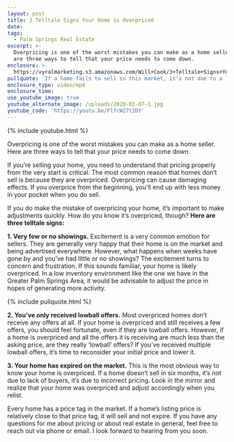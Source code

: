 ```yaml
---
layout: post
title: 3 Telltale Signs Your Home is Overpriced
date:
tags:
  - Palm Springs Real Estate
excerpt: >-
  Overpricing is one of the worst mistakes you can make as a home seller. Here
  are three ways to tell that your price needs to come down.
enclosure: >-
  https://vyralmarketing.s3.amazonaws.com/Will+Cook/3+Telltale+Signs+Your+Home+is+Overpriced.mp4
pullquote: 'If a home fails to sell in this market, it’s not due to a lack of buyers.'
enclosure_type: video/mp4
enclosure_time:
use_youtube_image: true
youtube_alternate_image: /uploads/2020-02-07-1.jpg
youtube_code: 'https://youtu.be/FlfcW27t2DY'
---
```


{% include youtube.html %}

Overpricing is one of the worst mistakes you can make as a home seller. Here are three ways to tell that your price needs to come down.

If you’re selling your home, you need to understand that pricing properly from the very start is critical. The most common reason that homes don’t sell is because they are overpriced. Overpricing can cause damaging effects. If you overprice from the beginning, you'll end up with less money in your pocket when you do sell.&nbsp;

If you do make the mistake of overpricing your home, it’s important to make adjustments quickly. How do you know it’s overpriced, though? **Here are three telltale signs:**

**1\. Very few or no showings.** Excitement is a very common emotion for sellers. They are generally very happy that their home is on the market and being advertised everywhere. However, what happens when weeks have gone by and you’ve had little or no showings? The excitement turns to concern and frustration. If this sounds familiar, your home is likely overpriced. In a low inventory environment like the one we have in the Greater Palm Springs Area, it would be advisable to adjust the price in hopes of generating more activity.

{% include pullquote.html %}

**2\. You’ve only received lowball offers.** Most overpriced homes don’t receive any offers at all. If your home is overpriced and still receives a few offers, you should feel fortunate, even if they are lowball offers. However, if a home is overpriced and all the offers it is receiving are much less than the asking price, are they really ‘lowball’ offers? If you’ve received multiple lowball offers, it’s time to reconsider your initial price and lower it.

**3\. Your home has expired on the market.** This is the most obvious way to know your home is overpriced. If a home doesn’t sell in six months, it’s not due to lack of buyers, it’s due to incorrect pricing. Look in the mirror and realize that your home was overpriced and adjust accordingly when you relist.&nbsp;

Every home has a price tag in the market. If a home’s listing price is relatively close to that price tag, it will sell and not expire. If you have any questions for me about pricing or about real estate in general, feel free to reach out via phone or email. I look forward to hearing from you soon.